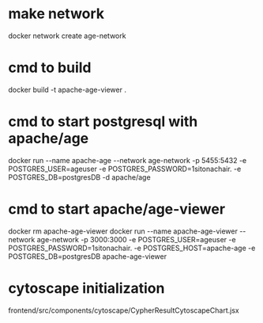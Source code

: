 # make network
docker network create age-network

# cmd to build
docker build -t apache-age-viewer .

# cmd to start postgresql with apache/age 
docker run --name apache-age --network age-network -p 5455:5432 -e POSTGRES_USER=ageuser -e POSTGRES_PASSWORD=1sitonachair. -e POSTGRES_DB=postgresDB -d apache/age

# cmd to start apache/age-viewer
docker rm apache-age-viewer
docker run --name apache-age-viewer --network age-network -p 3000:3000 -e POSTGRES_USER=ageuser -e POSTGRES_PASSWORD=1sitonachair. -e POSTGRES_HOST=apache-age -e POSTGRES_DB=postgresDB apache-age-viewer


# cytoscape initialization
frontend/src/components/cytoscape/CypherResultCytoscapeChart.jsx